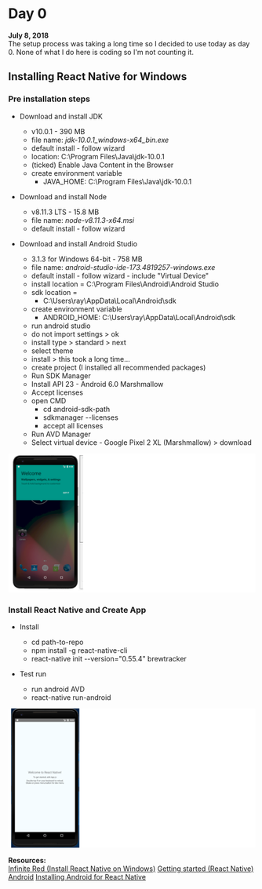 # Day 0

**July 8, 2018**  
The setup process was taking a long time so I decided to use today as day 0. None of what I do here is coding so I'm not counting it.

## Installing React Native for Windows

### Pre installation steps
* Download and install JDK 
    - v10.0.1 - 390 MB
    - file name: *jdk-10.0.1_windows-x64_bin.exe* 
    - default install - follow wizard
    - location: C:\Program Files\Java\jdk-10.0.1
    - (ticked) Enable Java Content in the Browser
    - create environment variable 
        + JAVA_HOME: C:\Program Files\Java\jdk-10.0.1


* Download and install Node
    - v8.11.3 LTS - 15.8 MB
    - file name: *node-v8.11.3-x64.msi*
    - default install - follow wizard


* Download and install Android Studio
    - 3.1.3 for Windows 64-bit - 758 MB
    - file name: *android-studio-ide-173.4819257-windows.exe*
    - default install - follow wizard - include "Virtual Device"
    - install location = C:\Program Files\Android\Android Studio
    - sdk location =
        + C:\Users\ray\AppData\Local\Android\sdk
    - create environment variable
        + ANDROID_HOME: C:\Users\ray\AppData\Local\Android\sdk
    - run android studio
    - do not import settings > ok
    - install type > standard > next
    - select theme 
    - install > this took a long time... 
    - create project (I installed all recommended packages)
    - Run SDK Manager
    - Install API 23 - Android 6.0 Marshmallow
    - Accept licenses
    - open CMD
        + cd android-sdk-path
        + sdkmanager --licenses
        + accept all licenses
    - Run AVD Manager 
    - Select virtual device - Google Pixel 2 XL (Marshmallow) > download 


![AVD Google Pixel 2](https://github.com/rayblick/100-days-of-code/raw/master/docs/images/day000_1.png "Google Pixel 2 load screen")


### Install React Native and Create App

* Install 
    - cd path-to-repo
    - npm install -g react-native-cli
    - react-native init --version="0.55.4" brewtracker 
   
* Test run
    - run android AVD
    - react-native run-android


![AVD Google Pixel 2](https://github.com/rayblick/100-days-of-code/raw/master/docs/images/day000_2.png "React Native landing page")


**Resources:**  
[Infinite Red (Install React Native on Windows)](https://shift.infinite.red/getting-started-with-react-native-development-on-windows-90d85a72ae65)
[Getting started (React Native)](https://facebook.github.io/react-native/docs/getting-started)
[Android](https://developer.android.com/studio/install)
[Installing Android for React Native](https://www.decoide.org/react-native/docs/android-setup.html)